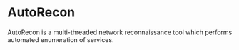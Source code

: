 # AutoRecon
AutoRecon is a multi-threaded network reconnaissance tool which performs automated enumeration of services.
